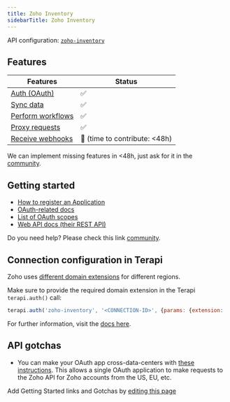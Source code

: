 ```yaml
---
title: Zoho Inventory
sidebarTitle: Zoho Inventory
---
```


API configuration: [`zoho-inventory`](https://terapi.dev/providers.yaml)

## Features

| Features | Status |
| - | - |
| [Auth (OAuth)](/integrate/guides/authorize-an-api) | ✅ |
| [Sync data](/integrate/guides/sync-data-from-an-api) | ✅ |
| [Perform workflows](/integrate/guides/perform-workflows-with-an-api) | ✅ |
| [Proxy requests](/integrate/guides/proxy-requests-to-an-api) | ✅ |
| [Receive webhooks](/integrate/guides/receive-webhooks-from-an-api) | 🚫 (time to contribute: &lt;48h) |

<Tip>We can implement missing features in &lt;48h, just ask for it in the [community](https://terapi.dev/slack).</Tip>

## Getting started

-   [How to register an Application](https://accounts.zoho.com/developerconsole)
-   [OAuth-related docs](https://www.zoho.com/inventory/api/v1/oauth/#overview)
-   [List of OAuth scopes](https://www.zoho.com/inventory/api/v1/oauth/#overview)
-   [Web API docs (their REST API)](https://www.zoho.com/inventory/api/v1/introduction/#overview)

<Tip>Do you need help? Please check this link [community](https://terapi.dev/slack).</Tip>

## Connection configuration in Terapi

Zoho uses [different domain extensions](https://www.zoho.com/crm/developer/docs/api/v3/multi-dc.html) for different regions.

Make sure to provide the required domain extension in the Terapi `terapi.auth()` call:

```js
terapi.auth('zoho-inventory', '<CONNECTION-ID>', {params: {extension: 'com'}});
```

For further information, visit the [docs here](/integrate/guides/authorize-an-api#apis-requiring-connection-specific-configuration-for-authorization).

## API gotchas
- You can make your OAuth app cross-data-centers with [these instructions](https://www.zoho.com/crm/developer/docs/api/v3/multi-dc.html). This allows a single OAuth application to make requests to the Zoho API for Zoho accounts from the US, EU, etc.

<Note>Add Getting Started links and Gotchas by [editing this page](https://github.com/terapihq/terapi/tree/master/docs-v2/integrations/all/zoho-inventory.mdx)</Note>
